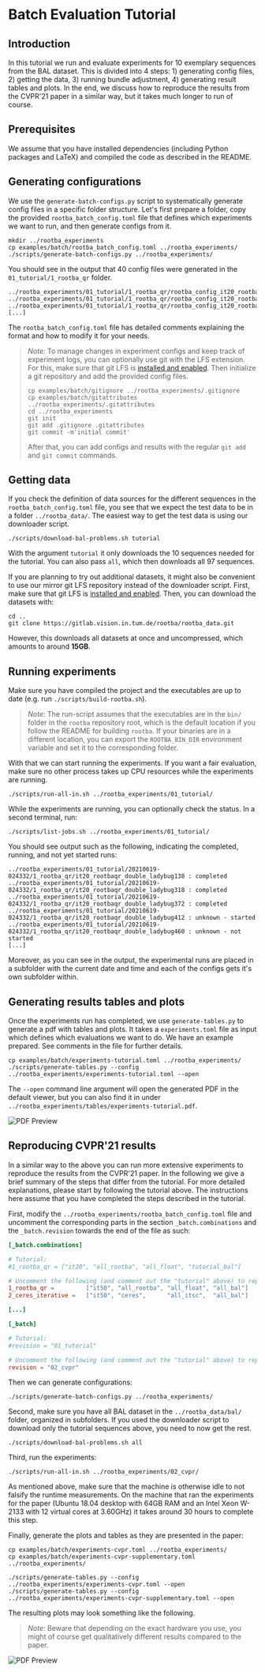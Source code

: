 # Batch Evaluation Tutorial

## Introduction

In this tutorial we run and evaluate experiments for 10 exemplary
sequences from the BAL dataset. This is divided into 4 steps: 1)
generating config files, 2) getting the data, 3) running bundle
adjustment, 4) generating result tables and plots. In the end, we
discuss how to reproduce the results from the CVPR'21 paper in a
similar way, but it takes much longer to run of course.

## Prerequisites

We assume that you have installed dependencies (including Python
packages and LaTeX) and compiled the code as described in the README.

## Generating configurations

We use the `generate-batch-configs.py` script to systematically
generate config files in a specific folder structure. Let's first
prepare a folder, copy the provided `rootba_batch_config.toml` file
that defines which experiments we want to run, and then generate
configs from it.

```
mkdir ../rootba_experiments
cp examples/batch/rootba_batch_config.toml ../rootba_experiments/
./scripts/generate-batch-configs.py ../rootba_experiments/
```

You should see in the output that 40 config files were generated in
the `01_tutorial/1_rootba_qr` folder.

```
../rootba_experiments/01_tutorial/1_rootba_qr/rootba_config_it20_rootbaqr_double_ladybug49.toml
../rootba_experiments/01_tutorial/1_rootba_qr/rootba_config_it20_rootbaqr_double_ladybug73.toml
../rootba_experiments/01_tutorial/1_rootba_qr/rootba_config_it20_rootbaqr_double_ladybug138.toml
[...]
```

The `rootba_batch_config.toml` file has detailed comments explaining
the format and how to modify it for your needs.

> *Note:* To manage changes in experiment configs and keep track of
> experiment logs, you can optionally use git with the LFS
> extension. For this, make sure that git LFS is [installed and
> enabled](https://git-lfs.github.com/). Then initialize a git
> repository and add the provided config files.
> 
> ```
> cp examples/batch/gitignore ../rootba_experiments/.gitignore
> cp examples/batch/gitattributes ../rootba_experiments/.gitattributes
> cd ../rootba_experiments
> git init
> git add .gitignore .gitattributes
> git commit -m'initial commit'
> ```
> 
> After that, you can add configs and results with the regular `git
> add` and `git commit` commands.

## Getting data

If you check the definition of data sources for the different
sequences in the `rootba_batch_config.toml` file, you see that we
expect the test data to be in a folder `../rootba_data/`. The easiest
way to get the test data is using our downloader script.

```
./scripts/download-bal-problems.sh tutorial
```

With the argument `tutorial` it only downloads the 10 sequences needed
for the tutorial. You can also pass `all`, which then downloads all 97
sequences.

If you are planning to try out additional datasets, it might also be
convenient to use our mirror git LFS repository instead of the
downloader script. First, make sure that git LFS is [installed and
enabled](https://git-lfs.github.com/). Then, you can download the
datasets with:

```
cd ..
git clone https://gitlab.vision.in.tum.de/rootba/rootba_data.git
```

However, this downloads all datasets at once and uncompressed, which
amounts to around **15GB**.

## Running experiments

Make sure you have compiled the project and the executables are up to
date (e.g. run `./scripts/build-rootba.sh`).

> *Note:* The run-script assumes that the executables are in the
> `bin/` folder in the `rootba` repository root, which is the default
> location if you follow the README for building `rootba`. If your
> binaries are in a different location, you can export the
> `ROOTBA_BIN_DIR` environment variable and set it to the
> corresponding folder.

With that we can start running the experiments. If you want a fair
evaluation, make sure no other process takes up CPU resources while
the experiments are running.

```
./scripts/run-all-in.sh ../rootba_experiments/01_tutorial/
```

While the experiments are running, you can optionally check the
status. In a second terminal, run:

```
./scripts/list-jobs.sh ../rootba_experiments/01_tutorial/
```

You should see output such as the following, indicating the completed,
running, and not yet started runs:

```
../rootba_experiments/01_tutorial/20210619-024332/1_rootba_qr/it20_rootbaqr_double_ladybug138 : completed
../rootba_experiments/01_tutorial/20210619-024332/1_rootba_qr/it20_rootbaqr_double_ladybug318 : completed
../rootba_experiments/01_tutorial/20210619-024332/1_rootba_qr/it20_rootbaqr_double_ladybug372 : completed
../rootba_experiments/01_tutorial/20210619-024332/1_rootba_qr/it20_rootbaqr_double_ladybug412 : unknown - started
../rootba_experiments/01_tutorial/20210619-024332/1_rootba_qr/it20_rootbaqr_double_ladybug460 : unknown - not started
[...]
```

Moreover, as you can see in the output, the experimental runs are
placed in a subfolder with the current date and time and each of the
configs gets it's own subfolder within.

## Generating results tables and plots

Once the experiments run has completed, we use `generate-tables.py` to
generate a pdf with tables and plots. It takes a `experiments.toml`
file as input which defines which evaluations we want to do. We have
an example prepared. See comments in the file for further details.

```
cp examples/batch/experiments-tutorial.toml ../rootba_experiments/
./scripts/generate-tables.py --config ../rootba_experiments/experiments-tutorial.toml --open
```

The `--open` command line argument will open the generated PDF in the
default viewer, but you can also find it in under
`../rootba_experiments/tables/experiments-tutorial.pdf`.

![PDF Preview](images/tutorial-preview.jpg)

## Reproducing CVPR'21 results

In a similar way to the above you can run more extensive experiments
to reproduce the results from the CVPR'21 paper. In the following we
give a brief summary of the steps that differ from the tutorial. For
more detailed explanations, please start by following the tutorial
above. The instructions here assume that you have completed the steps
described in the tutorial.

First, modify the `../rootba_experiments/rootba_batch_config.toml`
file and uncomment the corresponding parts in the section
`_batch.combinations` and the `_batch.revision` towards the end of the
file as such:

```toml
[_batch.combinations]

# Tutorial:
#1_rootba_qr = ["it20", "all_rootba", "all_float", "tutorial_bal"]

# Uncomment the following (and comment out the "tutorial" above) to reproduce the paper results 
1_rootba_qr =         ["it50", "all_rootba", "all_float", "all_bal"]
2_ceres_iterative =   ["it50", "ceres",      "all_itsc",  "all_bal"]

[...]

[_batch]

# Tutorial:
#revision = "01_tutorial"

# Uncomment the following (and comment out the "tutorial" above) to reproduce the paper results
revision = "02_cvpr"
```

Then we can generate configurations:

```
./scripts/generate-batch-configs.py ../rootba_experiments/
```

Second, make sure you have all BAL dataset in the
`../rootba_data/bal/` folder, organized in subfolders. If you used the
downloader script to download only the tutorial sequences above, you
need to now get the rest.

```
./scripts/download-bal-problems.sh all
```

Third, run the experiments:

```
./scripts/run-all-in.sh ../rootba_experiments/02_cvpr/
```

As mentioned above, make sure that the machine is otherwise idle to
not falsify the runtime measurements. On the machine that ran the
experiments for the paper (Ubuntu 18.04 desktop with 64GB RAM and an
Intel Xeon W-2133 with 12 virtual cores at 3.60GHz) it takes around
30 hours to complete this step.

Finally, generate the plots and tables as they are presented in the
paper:

```
cp examples/batch/experiments-cvpr.toml ../rootba_experiments/
cp examples/batch/experiments-cvpr-supplementary.toml ../rootba_experiments/

./scripts/generate-tables.py --config ../rootba_experiments/experiments-cvpr.toml --open
./scripts/generate-tables.py --config ../rootba_experiments/experiments-cvpr-supplementary.toml --open
```

The resulting plots may look something like the following.

> *Note:* Beware that depending on the exact hardware you use, you
> might of course get qualitatively different results compared to the
> paper.

![PDF Preview](images/cvpr-preview.jpg)



